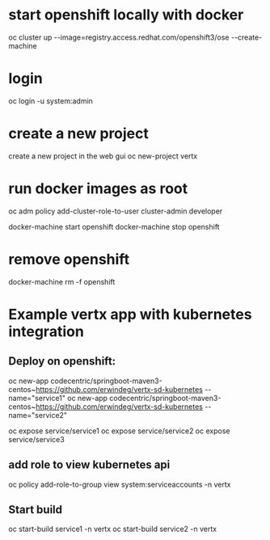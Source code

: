 # start openshift locally with docker
oc cluster up --image=registry.access.redhat.com/openshift3/ose --create-machine

# login
oc login -u system:admin

# create a new project
create a new project in the web gui
oc new-project vertx

# run docker images as root
oc adm policy add-cluster-role-to-user cluster-admin developer

docker-machine start openshift
docker-machine stop openshift

# remove openshift
docker-machine rm -f openshift

# Example vertx app with kubernetes integration
## Deploy on openshift:


oc new-app codecentric/springboot-maven3-centos~https://github.com/erwindeg/vertx-sd-kubernetes --name="service1"
oc new-app codecentric/springboot-maven3-centos~https://github.com/erwindeg/vertx-sd-kubernetes --name="service2"

oc expose service/service1
oc expose service/service2
oc expose service/service3

## add role to view kubernetes api
oc policy add-role-to-group view system:serviceaccounts -n vertx


## Start build
oc start-build service1 -n vertx
oc start-build service2 -n vertx



